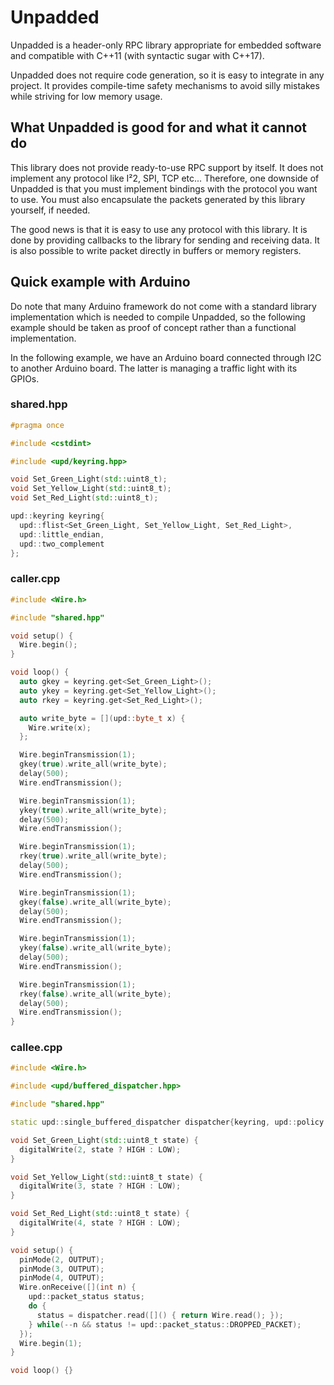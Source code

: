 # Unpadded

Unpadded is a header-only RPC library appropriate for embedded software and compatible with C++11 (with syntactic sugar with C++17).

Unpadded does not require code generation, so it is easy to integrate in any project. It provides compile-time safety mechanisms to avoid silly mistakes while striving for low memory usage.

## What Unpadded is good for and what it cannot do

This library does not provide ready-to-use RPC support by itself. It does not implement any protocol like I²2, SPI, TCP etc... Therefore, one downside of Unpadded is that you must implement bindings with the protocol you want to use. You must also encapsulate the packets generated by this library yourself, if needed.

The good news is that it is easy to use any protocol with this library. It is done by providing callbacks to the library for sending and receiving data. It is also possible to write packet directly in buffers or memory registers.

## Quick example with Arduino

Do note that many Arduino framework do not come with a standard library implementation which is needed to compile Unpadded, so the following example should be taken as proof of concept rather than a functional implementation.

In the following example, we have an Arduino board connected through I2C to another Arduino board. The latter is managing a traffic light with its GPIOs.

### shared.hpp

```cpp
#pragma once

#include <cstdint>

#include <upd/keyring.hpp>

void Set_Green_Light(std::uint8_t);
void Set_Yellow_Light(std::uint8_t);
void Set_Red_Light(std::uint8_t);

upd::keyring keyring{
  upd::flist<Set_Green_Light, Set_Yellow_Light, Set_Red_Light>,
  upd::little_endian,
  upd::two_complement
};
```

### caller.cpp

```cpp
#include <Wire.h>

#include "shared.hpp"

void setup() {
  Wire.begin();
}

void loop() {
  auto gkey = keyring.get<Set_Green_Light>();
  auto ykey = keyring.get<Set_Yellow_Light>();
  auto rkey = keyring.get<Set_Red_Light>();

  auto write_byte = [](upd::byte_t x) {
    Wire.write(x);
  };

  Wire.beginTransmission(1);
  gkey(true).write_all(write_byte);
  delay(500);
  Wire.endTransmission();

  Wire.beginTransmission(1);
  ykey(true).write_all(write_byte);
  delay(500);
  Wire.endTransmission();

  Wire.beginTransmission(1);
  rkey(true).write_all(write_byte);
  delay(500);
  Wire.endTransmission();

  Wire.beginTransmission(1);
  gkey(false).write_all(write_byte);
  delay(500);
  Wire.endTransmission();

  Wire.beginTransmission(1);
  ykey(false).write_all(write_byte);
  delay(500);
  Wire.endTransmission();

  Wire.beginTransmission(1);
  rkey(false).write_all(write_byte);
  delay(500);
  Wire.endTransmission();
}
```

### callee.cpp

```cpp
#include <Wire.h>

#include <upd/buffered_dispatcher.hpp>

#include "shared.hpp"

static upd::single_buffered_dispatcher dispatcher{keyring, upd::policy::static_storage_duration_only};

void Set_Green_Light(std::uint8_t state) {
  digitalWrite(2, state ? HIGH : LOW);
}

void Set_Yellow_Light(std::uint8_t state) {
  digitalWrite(3, state ? HIGH : LOW);
}

void Set_Red_Light(std::uint8_t state) {
  digitalWrite(4, state ? HIGH : LOW);
}

void setup() {
  pinMode(2, OUTPUT);
  pinMode(3, OUTPUT);
  pinMode(4, OUTPUT);
  Wire.onReceive([](int n) {
    upd::packet_status status;
    do {
      status = dispatcher.read([]() { return Wire.read(); });
    } while(--n && status != upd::packet_status::DROPPED_PACKET);
  });
  Wire.begin(1);
}

void loop() {}
```
